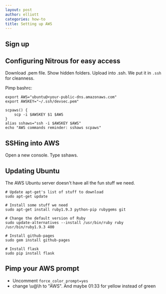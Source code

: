 ```yaml
---
layout: post
author: elliott
categories: how-to
title: Setting up AWS
---
```


## Sign up

## Configuring Nitrous for easy access

Download .pem file.  Show hidden folders.  Upload into .ssh.
We put it in `.ssh` for cleanness.

Pimp bashrc:

```
export AWS="ubuntu@<your-public-dns.amazonaws.com" 
export AWSKEY="~/.ssh/devsec.pem"
                                                                                                                                                                    
scpaws() {
    scp -i $AWSKEY $1 $AWS
}                                                                                                                                                                   
alias sshaws="ssh -i $AWSKEY $AWS"
echo "AWS commands reminder: sshaws scpaws" 
```

## SSHing into AWS

Open a new console.  Type sshaws.

## Updating Ubuntu

The AWS Ubuntu server doesn't have all the fun stuff we need.

```
# Update apt-get's list of stuff to download
sudo apt-get update

# Install some stuff we need
sudo apt-get install ruby1.9.3 python-pip rubygems git

# Change the default version of Ruby
sudo update-alternatives --install /usr/bin/ruby ruby /usr/bin/ruby1.9.3 400  

# Install github-pages
sudo gem install github-pages

# Install flask
sudo pip install flask
```


## Pimp your AWS prompt

* Uncomment `force_color_prompt=yes`
* change \u@\h to "AWS".  And maybe 01:33 for yellow instead of green
